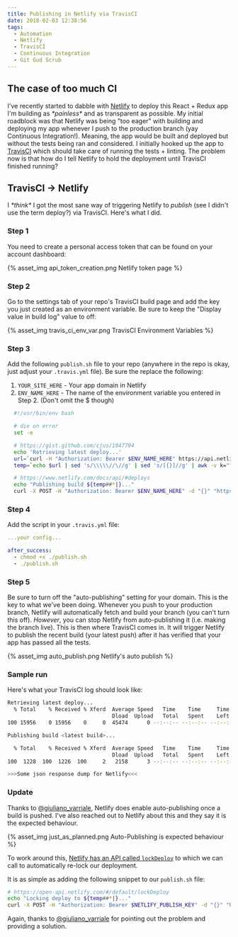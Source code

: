 ```yaml
---
title: Publishing in Netlify via TravisCI
date: 2018-02-03 12:38:56
tags:
  - Automation
  - Netlify
  - TravisCI
  - Continuous Integration
  - Git Gud Scrub
---
```


## The case of too much CI

I've recently started to dabble with [Netlify](https://www.netlify.com/) to deploy this React + Redux app I'm building as _\*painless\*_ and as transparent as possible. My initial roadblock was that Netlify was being "too eager" with building and deploying my app whenever I push to the production branch (yay Continuous Integration!). Meaning, the app would be built and deployed but without the tests being ran and considered. I initially hooked up the app to [TravisCI](https://travis-ci.org/) which should take care of running the tests + linting. The problem now is that how do I tell Netlify to hold the deployment until TravisCI finished running?

## TravisCI -> Netlify

I _\*think\*_ I got the most sane way of triggering Netlify to _publish_ (see I didn't use the term deploy?) via TravisCI. Here's what I did.

### Step 1

You need to create a personal access token that can be found on your account dashboard:

{% asset_img api_token_creation.png Netlify token page %}

### Step 2

Go to the settings tab of your repo's TravisCI build page and add the key you just created as an environment variable. Be sure to keep the "Display value in build log" value to off:

{% asset_img travis_ci_env_var.png TravisCI Environment Variables %}

### Step 3

Add the following `publish.sh` file to your repo (anywhere in the repo is okay, just adjust your `.travis.yml` file). Be sure the replace the following:

1. `YOUR_SITE_HERE` - Your app domain in Netlify
2. `ENV_NAME_HERE` - The name of the environment variable you entered in Step 2. (Don't omit the $ though)

```bash
  #!/usr/bin/env bash

  # die on error
  set -e

  # https://gist.github.com/cjus/1047794
  echo 'Retrieving latest deploy...'
  url=`curl -H "Authorization: Bearer $ENV_NAME_HERE" https://api.netlify.com/api/v1/sites/YOUR_SITE_HERE/deploys`
  temp=`echo $url | sed 's/\\\\\//\//g' | sed 's/[{}]//g' | awk -v k="text" '{n=split($0,a,","); for (i=1; i<=n; i++) print a[i]}' | sed 's/\"\:\"/\|/g' | sed 's/[\,]/ /g' | sed 's/\"//g' | grep -w -m 1 'id'`

  # https://www.netlify.com/docs/api/#deploys
  echo "Publishing build ${temp##*|}..."
  curl -X POST -H "Authorization: Bearer $ENV_NAME_HERE" -d "{}" "https://api.netlify.com/api/v1/sites/YOUR_SITE_HERE/deploys/${temp##*|}/restore"
```

### Step 4

Add the script in your `.travis.yml` file:

```yml
...your config...

after_success:
  - chmod +x ./publish.sh
  - ./publish.sh
```

### Step 5

Be sure to turn off the "auto-publishing" setting for your domain. This is the key to what we've been doing. Whenever you push to your production branch, Netlify will automatically fetch and build your branch (you can't turn this off). _However_, you can stop Netlify from auto-publishing it (i.e. making the branch live). This is then where TravisCI comes in. It will trigger Netlify to publish the recent build (your latest push) after it has verified that your app has passed all the tests.

{% asset_img auto_publish.png Netlify's auto publish %}

### Sample run

Here's what your TravisCI log should look like:

```bash
Retrieving latest deploy...
  % Total    % Received % Xferd  Average Speed   Time    Time     Time  Current
                                 Dload  Upload   Total   Spent    Left  Speed
100 15956    0 15956    0     0  45474      0 --:--:-- --:--:-- --:--:-- 45588

Publishing build <latest build>...

  % Total    % Received % Xferd  Average Speed   Time    Time     Time  Current
                                 Dload  Upload   Total   Spent    Left  Speed
100  1228  100  1226  100     2   2158      3 --:--:-- --:--:-- --:--:--  2158

>>>Some json response dump for Netlify<<<
```

### Update

Thanks to [@giuliano_varriale](https://disqus.com/by/giuliano_varriale/), Netlify does enable auto-publishing once a build is pushed. I've also reached out to Netlify about this and they say it is the expected behaviour.

{% asset_img just_as_planned.png Auto-Publishing is expected behaviour %}

To work around this, [Netlify has an API called `lockDeploy`](https://open-api.netlify.com/#/default/lockDeploy) to which we can call to automatically re-lock our deployment.

It is as simple as adding the following snippet to our `publish.sh` file:

```bash
# https://open-api.netlify.com/#/default/lockDeploy
echo "Locking deploy to ${temp##*|}..."
curl -X POST -H "Authorization: Bearer $NETLIFY_PUBLISH_KEY" -d "{}" "https://api.netlify.com/api/v1/deploys/${temp##*|}/lock"
```

Again, thanks to [@giuliano_varriale](https://disqus.com/by/giuliano_varriale/) for pointing out the problem and providing a solution.
